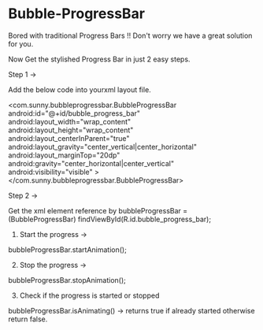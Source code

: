 Bubble-ProgressBar
==================

Bored with traditional Progress Bars !! Don't worry we have a great solution for you.

Now Get the stylished Progress Bar in just 2 easy steps.


Step 1 ->

  Add the below code into yourxml layout file.
  
   <com.sunny.bubbleprogressbar.BubbleProgressBar
        android:id="@+id/bubble_progress_bar"
        android:layout_width="wrap_content"
        android:layout_height="wrap_content"
        android:layout_centerInParent="true"
        android:layout_gravity="center_vertical|center_horizontal"
        android:layout_marginTop="20dp"
        android:gravity="center_horizontal|center_vertical"
        android:visibility="visible" >
    </com.sunny.bubbleprogressbar.BubbleProgressBar>
    


Step 2 ->

  Get the xml element reference by 
  bubbleProgressBar = (BubbleProgressBar) findViewById(R.id.bubble_progress_bar);
  
  
  1. Start the progress ->
  
  bubbleProgressBar.startAnimation();
  
  
  2. Stop the progress ->
  
  bubbleProgressBar.stopAnimation();
  
  
  3. Check if the progress is started or stopped
  
  bubbleProgressBar.isAnimating() -> returns true if already started otherwise return false.

  
